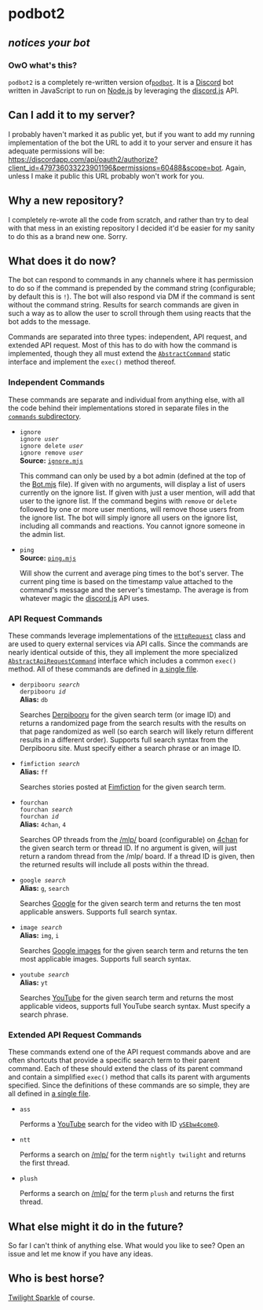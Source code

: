 # podbot2

## **_notices your bot_**

### OwO what's this?

`podbot2` is a completely re-written version of[`podbot`].  It is a [Discord] bot written in JavaScript to run on [Node.js] by leveraging the [discord.js] API.

## Can I add it to my server?

I probably haven't marked it as public yet, but if you want to add my running implementation of the bot the URL to add it to your server and ensure it has adequate permissions will be: <https://discordapp.com/api/oauth2/authorize?client_id=479736033223901196&permissions=60488&scope=bot>.  Again, unless I make it public this URL probably won't work for you.

## Why a new repository?

I completely re-wrote all the code from scratch, and rather than try to deal with that mess in an existing repository I decided it'd be easier for my sanity to do this as a brand new one.  Sorry.

## What does it do now?

The bot can respond to commands in any channels where it has permission to do so if the command is prepended by the command string (configurable; by default this is `!`).  The bot will also respond via DM if the command is sent without the command string.  Results for search commands are given in such a way as to allow the user to scroll through them using reacts that the bot adds to the message.

Commands are separated into three types: independent, API request, and extended API request.  Most of this has to do with how the command is implemented, though they all must extend the [`AbstractCommand`](commands/AbstractCommand.mjs) static interface and implement the `exec()` method thereof.

### Independent Commands

These commands are separate and individual from anything else, with all the code behind their implementations stored in separate files in the [`commands` subdirectory](commands/).

* `ignore`  
<code>ignore *user*</code>  
<code>ignore delete *user*</code>  
<code>ignore remove *user*</code>  
**Source:** [`ignore.mjs`](commands/ignore.mjs)

  This command can only be used by a bot admin (defined at the top of the [Bot.mjs](Bot.mjs) file).  If given with no arguments, will display a list of users currently on the ignore list.  If given with just a user mention, will add that user to the ignore list.  If the command begins with `remove` or `delete` followed by one or more user mentions, will remove those users from the ignore list.  The bot will simply ignore all users on the ignore list, including all commands and reactions.  You cannot ignore someone in the admin list.
* `ping`  
**Source:** [`ping.mjs`](commands/ping.mjs)

  Will show the current and average ping times to the bot's server. The current ping time is based on the timestamp value attached to the command's message and the server's timestamp. The average is from whatever magic the [discord.js] API uses.

### API Request Commands

These commands leverage implementations of the [`HttpRequest`](requests/HttpRequest.mjs) class and are used to query external services via API calls.  Since the commands are nearly identical outside of this, they all implement the more specialized [`AbstractApiRequestCommand`](commands/AbstractApiRequestCommand.mjs) interface which includes a common `exec()` method.  All of these commands are defined in [a single file](commands/ApiRequestCommands.mjs).

* <code>derpibooru *search*</code>  
<code>derpibooru *id*</code>  
**Alias:** `db`

  Searches [Derpibooru] for the given search term (or image ID) and returns a randomized page from the search results with the results on that page randomized as well (so earch search will likely return different results in a different order).  Supports full search syntax from the Derpibooru site.  Must specify either a search phrase or an image ID.
* <code>fimfiction *search*</code>  
**Alias:** `ff`

  Searches stories posted at [Fimfiction] for the given search term.
* `fourchan`  
<code>fourchan *search*</code>  
<code>fourchan *id*</code>  
**Alias:** `4chan`, `4`

  Searches OP threads from the [/mlp/] board (configurable) on [4chan] for the given search term or thread ID.  If no argument is given, will just return a random thread from the /mlp/ board.  If a thread ID is given, then the returned results will include all posts within the thread.
* <code>google *search*</code>  
**Alias:** `g`, `search`

  Searches [Google] for the given search term and returns the ten most applicable answers.  Supports full search syntax.
* <code>image *search*</code>  
**Alias:** `img`, `i`

  Searches [Google images] for the given search term and returns the ten most applicable images.  Supports full search syntax.
* <code>youtube *search*</code>  
**Alias:** `yt`

  Searches [YouTube] for the given search term and returns the most applicable videos, supports full YouTube search syntax.  Must specify a search phrase.

### Extended API Request Commands

These commands extend one of the API request commands above and are often shortcuts that provide a specific search term to their parent command.  Each of these should extend the class of its parent command and contain a simplified `exec()` method that calls its parent with arguments specified.  Since the definitions of these commands are so simple, they are all defined in [a single file](commands/ExtendedApiRequestCommands.mjs).

* `ass`

  Performs a [YouTube] search for the video with ID [`ySEbw4come0`](https://www.youtube.com/watch?v=ySEbw4come0).
* `ntt`

  Performs a search on [/mlp/] for the term `nightly twilight` and returns the first thread.

* `plush`

  Performs a search on [/mlp/] for the term `plush` and returns the first thread.

## What else might it do in the future?

So far I can't think of anything else.  What would you like to see?  Open an issue and let me know if you have any ideas.

## Who is best horse?

[Twilight Sparkle] of course.

[/mlp/]: https://www.4chan.org/mlp/
[4chan]: https://www.4chan.org/
[Derpibooru]: https://www.derpibooru.org/
[Discord]: https://discordapp.com/
[discord.js]: https://discord.js.org/
[Fimfiction]: https://www.fimfiction.net/
[Google]: https://www.google.com/
[Google images]: https://images.google.com/
[Node.js]: https://nodejs.org/
[`podbot`]: https://github.com/CorpulentBrony/podbot
[Twilight Sparkle]: https://horse.best/
[YouTube]: https://youtube.com/